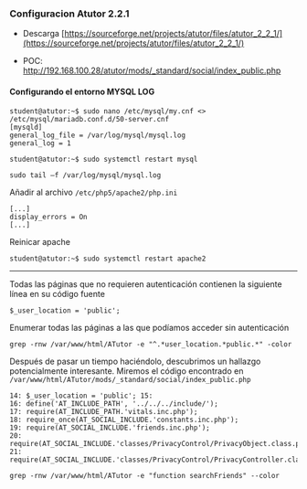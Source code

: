 ### Configuracion Atutor 2.2.1
- Descarga [https://sourceforge.net/projects/atutor/files/atutor_2_2_1/](https://sourceforge.net/projects/atutor/files/atutor_2_2_1/)

- POC: http://192.168.100.28/atutor/mods/_standard/social/index_public.php

#### Configurando el entorno MYSQL LOG
```
student@atutor:~$ sudo nano /etc/mysql/my.cnf <> /etc/mysql/mariadb.conf.d/50-server.cnf
[mysqld]
general_log_file = /var/log/mysql/mysql.log 
general_log = 1

student@atutor:~$ sudo systemctl restart mysql

sudo tail –f /var/log/mysql/mysql.log
```

Añadir al archivo ```/etc/php5/apache2/php.ini```
```
[...]
display_errors = On 
[...]
```

Reinicar apache
```
student@atutor:~$ sudo systemctl restart apache2
```

----

Todas las páginas que no requieren autenticación contienen la siguiente línea en su código fuente  
```
$_user_location = 'public'; 
```

Enumerar todas las páginas a las que podíamos acceder sin autenticación  
```
grep -rnw /var/www/html/ATutor -e "^.*user_location.*public.*" -color
```

Después de pasar un tiempo haciéndolo, descubrimos un hallazgo potencialmente interesante. Miremos el código encontrado en ```/var/www/html/ATutor/mods/_standard/social/index_public.php``` 
```
14: $_user_location = 'public'; 15: 
16: define('AT_INCLUDE_PATH', '../../../include/'); 
17: require(AT_INCLUDE_PATH.'vitals.inc.php'); 
18: require_once(AT_SOCIAL_INCLUDE.'constants.inc.php'); 
19: require(AT_SOCIAL_INCLUDE.'friends.inc.php'); 
20: require(AT_SOCIAL_INCLUDE.'classes/PrivacyControl/PrivacyObject.class.php'); 
21: require(AT_SOCIAL_INCLUDE.'classes/PrivacyControl/PrivacyController.class.php'); 
```

 ```
 grep -rnw /var/www/html/ATutor -e "function searchFriends" --color
 ```




